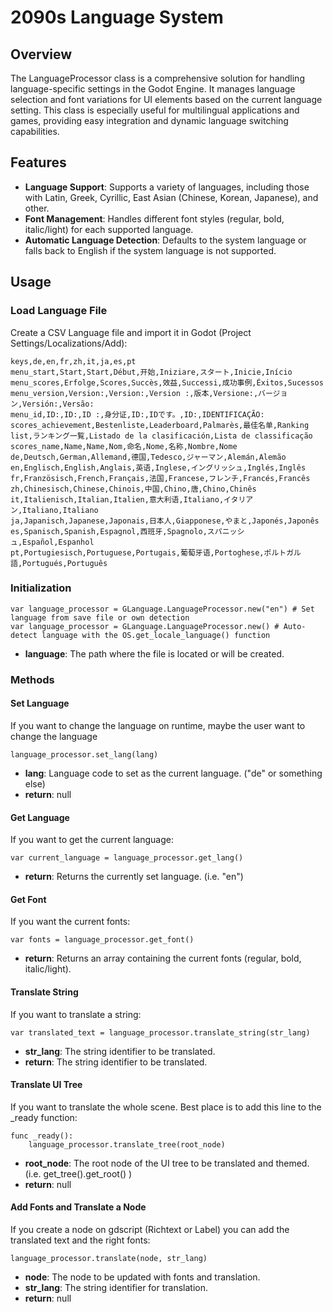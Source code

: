 # 2090s Language System

## Overview
The LanguageProcessor class is a comprehensive solution for handling language-specific settings in the Godot Engine. 
It manages language selection and font variations for UI elements based on the current language setting. 
This class is especially useful for multilingual applications and games, providing easy integration and dynamic 
language switching capabilities.

## Features
- **Language Support**: Supports a variety of languages, including those with Latin, Greek, Cyrillic, East Asian (Chinese, Korean, Japanese), and other.
- **Font Management**: Handles different font styles (regular, bold, italic/light) for each supported language.
- **Automatic Language Detection**: Defaults to the system language or falls back to English if the system language is not supported.


## Usage

### Load Language File
Create a CSV Language file and import it in Godot (Project Settings/Localizations/Add):
	
```csv
keys,de,en,fr,zh,it,ja,es,pt
menu_start,Start,Start,Début,开始,Iniziare,スタート,Inicie,Início
menu_scores,Erfolge,Scores,Succès,效益,Successi,成功事例,Éxitos,Sucessos
menu_version,Version:,Version:,Version :,版本,Versione:,バージョン,Versión:,Versão:
menu_id,ID:,ID:,ID :,身分证,ID:,IDです。,ID:,IDENTIFICAÇÃO:
scores_achievement,Bestenliste,Leaderboard,Palmarès,最佳名单,Ranking list,ランキング一覧,Listado de la clasificación,Lista de classificação
scores_name,Name,Name,Nom,命名,Nome,名称,Nombre,Nome
de,Deutsch,German,Allemand,德国,Tedesco,ジャーマン,Alemán,Alemão
en,Englisch,English,Anglais,英语,Inglese,イングリッシュ,Inglés,Inglês
fr,Französisch,French,Français,法国,Francese,フレンチ,Francés,Francês
zh,Chinesisch,Chinese,Chinois,中国,Chino,唐,Chino,Chinês
it,Italienisch,Italian,Italien,意大利语,Italiano,イタリアン,Italiano,Italiano
ja,Japanisch,Japanese,Japonais,日本人,Giapponese,やまと,Japonés,Japonês
es,Spanisch,Spanish,Espagnol,西班牙,Spagnolo,スパニッシュ,Español,Espanhol
pt,Portugiesisch,Portuguese,Portugais,葡萄牙语,Portoghese,ポルトガル語,Portugués,Português
```

### Initialization
```gdscript
var language_processor = GLanguage.LanguageProcessor.new("en") # Set language from save file or own detection
var language_processor = GLanguage.LanguageProcessor.new() # Auto-detect language with the OS.get_locale_language() function
```

- **language**: The path where the file is located or will be created.


### Methods

#### Set Language
If you want to change the language on runtime, maybe the user want to change the language

```gdscript
language_processor.set_lang(lang)
```

- **lang**:  Language code to set as the current language. ("de" or something else)
- **return**: null

#### Get Language
If you want to get the current language:
```gdscript
var current_language = language_processor.get_lang()
```

- **return**: Returns the currently set language. (i.e. "en")

#### Get Font

If you want the current fonts:
```gdscript
var fonts = language_processor.get_font()
```

- **return**: Returns an array containing the current fonts (regular, bold, italic/light).

#### Translate String

If you want to translate a string:
```gdscript
var translated_text = language_processor.translate_string(str_lang)
```

- **str_lang**: The string identifier to be translated.
- **return**: The string identifier to be translated.


#### Translate UI Tree

If you want to translate the whole scene. Best place is to add this line to the _ready function:
```gdscript
func _ready():
	language_processor.translate_tree(root_node)
```

- **root_node**: The root node of the UI tree to be translated and themed. (i.e. get_tree().get_root() )
- **return**: null


#### Add Fonts and Translate a Node

If you create a node on gdscript (Richtext or Label) you can add the translated text and the right fonts:
```gdscript
language_processor.translate(node, str_lang)
```

- **node**: The node to be updated with fonts and translation.
- **str_lang**: The string identifier for translation.
- **return**: null

